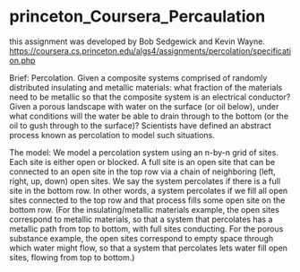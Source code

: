 # princeton_Coursera_Percaulation
this assignment was developed by Bob Sedgewick and Kevin Wayne. 
https://coursera.cs.princeton.edu/algs4/assignments/percolation/specification.php

Brief:
Percolation. Given a composite systems comprised of randomly distributed insulating and metallic materials: what 
fraction of the materials need to be metallic so that the composite system is an electrical conductor? Given
a porous landscape with water on the surface (or oil below), under what conditions will the water be able to drain 
through to the bottom (or the oil to gush through to the surface)? Scientists have defined an abstract process known as 
percolation to model such situations.

The model: We model a percolation system using an n-by-n grid of sites. Each site is either open or blocked. A full site is an open 
site that can be connected to an open site in the top row via a chain of neighboring (left, right, up, down) open sites.
We say the system percolates if there is a full site in the bottom row. In other words, a system percolates if we fill all 
open sites connected to the top row and that process fills some open site on the bottom row. (For the insulating/metallic 
materials example, the open sites correspond to metallic materials, so that a system that percolates has a metallic path from 
top to bottom, with full sites conducting. For the porous substance example, the open sites correspond to empty space through 
which water might flow, so that a system that percolates lets water fill open sites, flowing from top to bottom.)

